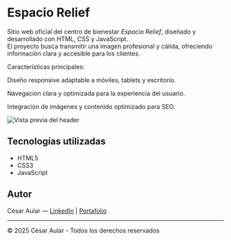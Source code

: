 # Espacio Relief

Sitio web oficial del centro de bienestar *Espacio Relief*, diseñado y desarrollado con HTML, CSS y JavaScript.  
El proyecto busca transmitir una imagen profesional y cálida, ofreciendo información clara y accesible para los clientes.

Características principales:

Diseño responsive adaptable a móviles, tablets y escritorio.

Navegación clara y optimizada para la experiencia del usuario.

Integración de imágenes y contenido optimizado para SEO.

![Vista previa del header](./assets/header-captura.png)

## Tecnologías utilizadas

- HTML5  
- CSS3  
- JavaScript  

## Autor

César Aular — [LinkedIn](https://www.linkedin.com/in/tuusuario) | [Portafolio](https://tuportafolio.com)

---
© 2025 César Aular - Todos los derechos reservados



